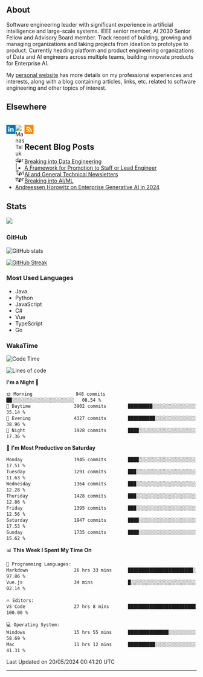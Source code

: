## About

Software engineering leader with significant experience in artificial intelligence and large-scale systems. IEEE senior member, AI 2030 Senior Fellow and Advisory Board member. Track record of building, growing and managing organizations and taking projects from ideation to prototype to product. Currently heading platform and product engineering organizations of Data and AI engineers across multiple teams, building innovate products for Enterprise AI.

My [personal website](https://manastalukdar.github.io/) has more details on my professional experiences and interests, along with a blog containing articles, links, etc. related to software engineering and other topics of interest.

## Elsewhere

</br>

<a href="https://www.linkedin.com/in/manastalukdar" target="_blank">
  <img align="left" alt="Manas Talukdar | Linkedin" width="24px" src="https://raw.githubusercontent.com/edent/SuperTinyIcons/master/images/svg/linkedin.svg" />
</a>
<a href="https://www.twitter.com/manastalukdar" target="_blank">
  <img align="left" alt="Manas Talukdar | Twitter" width="24px" src="https://github.com/TheDudeThatCode/TheDudeThatCode/blob/master/Assets/Twitter.svg" />
</a>
<a href="https://manastalukdar.github.io/" target="_blank">
  <img align="left" alt="Manas Talukdar | Website" width="24px" src="https://github.com/edent/SuperTinyIcons/blob/master/images/svg/rss.svg" />
</a>

</br>

## Recent Blog Posts

<!-- BLOG:START -->
- [Breaking into Data Engineering](https://manastalukdar.github.io/blog/2024/05/12/breaking-into-data-engineering/)
- [A Framework for Promotion to Staff or Lead Engineer](https://manastalukdar.github.io/blog/2024/04/30/framework-promotion-to-staff-lead-engineer/)
- [AI and General Technical Newsletters](https://manastalukdar.github.io/blog/2024/04/18/ai-and-general-technical-newsletters/)
- [Breaking into AI/ML](https://manastalukdar.github.io/blog/2024/04/13/breaking-into-ai-ml/)
- [Andreessen Horowitz on Enterprise Generative AI in 2024](https://manastalukdar.github.io/blog/2024/03/30/generative-ai-enterprise-2024-a16z/)
<!-- BLOG:END -->

## Stats

![](https://komarev.com/ghpvc/?username=manastalukdar)

### GitHub

![GitHub stats](https://github-readme-stats.vercel.app/api?username=manastalukdar&show_icons=true&hide_border=true&hide_rank=true&hide_title=true&icon_color=79ff97&text_color=cecac3&bg_color=4d4b4b)

[![GitHub Streak](https://streak-stats.demolab.com?user=manastalukdar&hide_border=true&border_radius=4&date_format=M%20j%5B%2C%20Y%5D&background=4D4B4B)](https://git.io/streak-stats)

### Most Used Languages

- Java
- Python
- JavaScript
- C#
- Vue
- TypeScript
- Go

<!--
![Top Langs](https://github-readme-stats.vercel.app/api/top-langs/?username=manastalukdar&layout=compact&hide_border=true&hide_title=true&icon_color=79ff97&text_color=cecac3&bg_color=4d4b4b)
-->

### WakaTime

<!--START_SECTION:waka-->
![Code Time](http://img.shields.io/badge/Code%20Time-4%2C492%20hrs%2016%20mins-blue)

![Lines of code](https://img.shields.io/badge/From%20Hello%20World%20I%27ve%20Written-3.5%20million%20lines%20of%20code-blue)

**I'm a Night 🦉** 

```text
🌞 Morning                948 commits         ██░░░░░░░░░░░░░░░░░░░░░░░   08.54 % 
🌆 Daytime                3902 commits        █████████░░░░░░░░░░░░░░░░   35.14 % 
🌃 Evening                4327 commits        ██████████░░░░░░░░░░░░░░░   38.96 % 
🌙 Night                  1928 commits        ████░░░░░░░░░░░░░░░░░░░░░   17.36 % 
```
📅 **I'm Most Productive on Saturday** 

```text
Monday                   1945 commits        ████░░░░░░░░░░░░░░░░░░░░░   17.51 % 
Tuesday                  1291 commits        ███░░░░░░░░░░░░░░░░░░░░░░   11.63 % 
Wednesday                1364 commits        ███░░░░░░░░░░░░░░░░░░░░░░   12.28 % 
Thursday                 1428 commits        ███░░░░░░░░░░░░░░░░░░░░░░   12.86 % 
Friday                   1395 commits        ███░░░░░░░░░░░░░░░░░░░░░░   12.56 % 
Saturday                 1947 commits        ████░░░░░░░░░░░░░░░░░░░░░   17.53 % 
Sunday                   1735 commits        ████░░░░░░░░░░░░░░░░░░░░░   15.62 % 
```


📊 **This Week I Spent My Time On** 

```text
💬 Programming Languages: 
Markdown                 26 hrs 33 mins      ████████████████████████░   97.86 % 
Vue.js                   34 mins             █░░░░░░░░░░░░░░░░░░░░░░░░   02.14 % 

🔥 Editors: 
VS Code                  27 hrs 8 mins       █████████████████████████   100.00 % 

💻 Operating System: 
Windows                  15 hrs 55 mins      ███████████████░░░░░░░░░░   58.69 % 
Mac                      11 hrs 12 mins      ██████████░░░░░░░░░░░░░░░   41.31 % 
```


 Last Updated on 20/05/2024 00:41:20 UTC
<!--END_SECTION:waka-->

---

<!--

**manastalukdar/manastalukdar** is a ✨ _special_ ✨ repository because its `README.md` (this file) appears on your GitHub profile.

Here are some ideas to get you started:

- 🔭 I’m currently working on ...
- 🌱 I’m currently learning ...
- 👯 I’m looking to collaborate on ...
- 🤔 I’m looking for help with ...
- 💬 Ask me about ...
- 📫 How to reach me: ...
- 😄 Pronouns: ...
- ⚡ Fun fact: ...
-->
